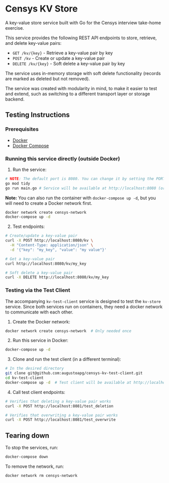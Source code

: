 # Censys KV Store

A key-value store service built with Go for the Censys interview take-home exercise.

This service provides the following REST API endpoints to store, retrieve, and delete key-value pairs:

- `GET /kv/{key}` - Retrieve a key-value pair by key
- `POST /kv` - Create or update a key-value pair  
- `DELETE /kv/{key}` - Soft delete a key-value pair by key

The service uses in-memory storage with soft delete functionality (records are marked as deleted but not removed).

The service was created with modularity in mind, to make it easier to test and extend, such as switching to a different transport layer or storage backend.

## Testing Instructions

### Prerequisites

- [Docker](https://docs.docker.com/engine/install/)
- [Docker Compose](https://docs.docker.com/compose/install/)

### Running this service directly (outside Docker)

1. Run the service:
```bash
# NOTE: The default port is 8080. You can change it by setting the PORT environment variable.
go mod tidy
go run main.go # Service will be available at http://localhost:8080 (or the port you set)
```

**Note:** You can also run the container with `docker-compose up -d`, but you will need to create a Docker network first.
```bash
docker network create censys-network
docker-compose up -d
```

2. Test endpoints:
```bash
# Create/update a key-value pair
curl -X POST http://localhost:8080/kv \
  -H "Content-Type: application/json" \
  -d '{"key": "my_key", "value": "my value"}'

# Get a key-value pair
curl http://localhost:8080/kv/my_key

# Soft delete a key-value pair
curl -X DELETE http://localhost:8080/kv/my_key
```

### Testing via the Test Client

The accompanying `kv-test-client` service is designed to test the `kv-store` service. Since both services run on containers, they need a docker network to communicate with each other.

1. Create the Docker network:
```bash
docker network create censys-network  # Only needed once
```

2. Run this service in Docker:
```bash
docker-compose up -d
```

3. Clone and run the test client (in a different terminal):
```bash
# In the desired directory
git clone git@github.com:augustoapg/censys-kv-test-client.git
cd kv-test-client
docker-compose up -d  # Test client will be available at http://localhost:8081
```

4. Call test client endpoints:
```bash
# Verifies that deleting a key-value pair works
curl -X POST http://localhost:8081/test_deletion

# Verifies that overwriting a key-value pair works
curl -X POST http://localhost:8081/test_overwrite
```

## Tearing down

To stop the services, run:
```bash
docker-compose down
```

To remove the network, run:
```bash
docker network rm censys-network
```
